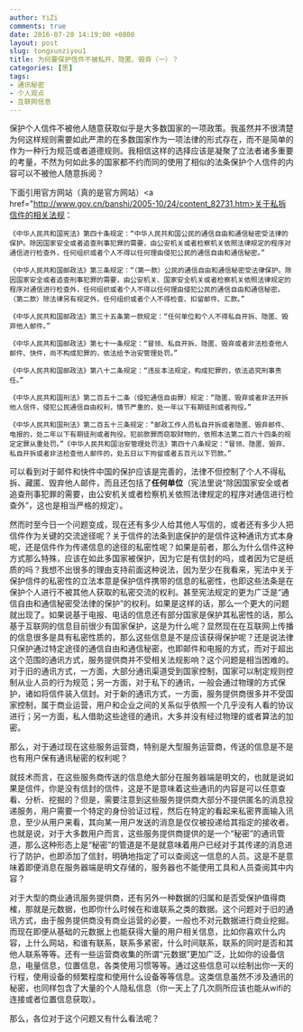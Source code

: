 ```yaml
---
author: YiZi
comments: true
date: 2016-07-20 14:19:00 +0800
layout: post
slug: tongxunziyou1
title: 为何要保护信件不被私开、隐匿、毁弃（一）？
categories: [思]
tags:
- 通讯秘密
- 个人观点
- 互联网信息
---
```

保护个人信件不被他人随意获取似乎是大多数国家的一项政策。我虽然并不很清楚为何这样规则需要如此严肃的在多数国家作为一项法律的形式存在，而不是简单的作为一种行为规范或者道德规则。我相信这样的选择应该是凝聚了立法者诸多重要的考量，不然为何如此多的国家都不约而同的使用了相似的法条保护个人信件的内容可以不被他人随意拆阅？

下面引用官方网站（真的是官方网站）<a href="http://www.gov.cn/banshi/2005-10/24/content_82731.htm>关于私拆信件的相关法规</a>：

    《中华人民共和国宪法》第四十条规定：“中华人民共和国公民的通信自由和通信秘密受法律的保护。除因国家安全或者追查刑事犯罪的需要，由公安机关或者检察机关依照法律规定的程序对通信进行检查外，任何组织或者个人不得以任何理由侵犯公民的通信自由和通信秘密。”

    《中华人民共和国邮政法》第三条规定：“（第一款）公民的通信自由和通信秘密受法律保护。除因国家安全或者追查刑事犯罪的需要，由公安机关、国家安全机关或者检察机关依照法律规定的程序对通信进行检查外，任何组织或者个人不得以任何理由侵犯公民的通信自由和通信秘密。（第二款）除法律另有规定外，任何组织或者个人不得检查、扣留邮件、汇款。”

    《中华人民共和国邮政法》第三十五条第一款规定：“任何单位和个人不得私自开拆、隐匿、毁弃他人邮件。”

    《中华人民共和国邮政法》第七十一条规定：“冒领、私自开拆、隐匿、毁弃或者非法检查他人邮件、快件，尚不构成犯罪的，依法给予治安管理处罚。”

    《中华人民共和国邮政法》第八十二条规定：“违反本法规定，构成犯罪的，依法追究刑事责任。”

    《中华人民共和国刑法》第二百五十二条（侵犯通信自由罪）规定：“隐匿、毁弃或者非法开拆他人信件，侵犯公民通信自由权利，情节严重的，处一年以下有期徒刑或者拘役。”

    《中华人民共和国刑法》第二百五十三条规定：“邮政工作人员私自开拆或者隐匿、毁弃邮件、电报的，处二年以下有期徒刑或者拘役。犯前款罪而窃取财物的，依照本法第二百六十四条的规定定罪从重处罚。”《中华人民共和国治安管理处罚法》第四十八条规定：“冒领、隐匿、毁弃、私自开拆或者非法检查他人邮件的，处五日以下拘留或者五百元以下罚款。”



可以看到对于邮件和快件中国的保护应该是完善的，法律不但控制了个人不得私拆、藏匿、毁弃他人邮件，而且还包括了**任何单位**（宪法里说“除因国家安全或者追查刑事犯罪的需要，由公安机关或者检察机关依照法律规定的程序对通信进行检查外”，这也是相当严格的规定）。

然而时至今日一个问题变成，现在还有多少人给其他人写信的，或者还有多少人把信件作为关键的交流途径呢？关于信件的法条到底保护的是信件这种通讯方式本身呢，还是信件作为传递信息的途径的私密性呢？如果是前者，那么为什么信件这种方式那么特殊，应该在如此多国家被保护，因为它是有信封的吗，或者因为它是纸质的吗？我想不出很多的理由支持前面这种说法，因为至少在我看来，宪法中关于保护信件的私密性的立法本意是保护信件携带的信息的私密性，也即这些法条是在保护个人进行不被其他人获取的私密交流的权利。甚至宪法规定的更为广泛是“通信自由和通信秘密受法律的保护”的权利。如果是这样的话，那么一个更大的问题就出现了。如果说基于电报、电话的信息还有部分国家是保护其私密性的话，那么基于互联网的信息目前很少有国家保护，这是为什么呢？显然现在在互联网上传播的信息很多是具有私密性质的，那么这些信息是不是应该获得保护呢？还是说法律只保护通过特定途径的通信自由和通信秘密，也即邮件和电报的方式，而对于超出这个范围的通讯方式，服务提供商并不受相关法规影响？这个问题是相当困难的。对于旧的通讯方式，一方面，大部分通讯渠道受到国家控制，国家可以制定规则控制从业人员的行为规范；另一方面，对于私下的通讯，一般会通过物理的方式保护，诸如将信件装入信封。对于新的通讯方式，一方面，服务提供商很多并不受国家控制，属于商业运营，用户和企业之间的关系似乎依照一个几乎没有人看的协议进行；另一方面，私人借助这些途径的通讯，大多并没有经过物理的或者算法的加密。

那么，对于通过现在这些服务运营商，特别是大型服务运营商，传送的信息是不是也有用户保有通讯秘密的权利呢？

就技术而言，在这些服务商传送的信息绝大部分在服务器端是明文的，也就是说如果是信件，你是没有信封的信件，这是不是意味着这些通讯的内容是可以任意查看、分析、挖掘的？但是，需要注意到这些服务提供商大部分不提供匿名的消息投递服务，用户需要一个特定的身份验证过程，然后在特定的看起来私密界面输入讯息，至少从用户来看，其向某一用户发送的消息是仅仅被投递给其指定的接收者。也就是说，对于大多数用户而言，这些服务提供商提供的是一个“秘密”的通讯管道，那么这种形态上是“秘密”的管道是不是就意味着用户已经对于其传递的消息进行了防护，也即添加了信封，明确地指定了可以查阅这一信息的人员。这是不是意味着即便消息在服务器端是明文存储的，服务器也不能使用工具和人员查阅其中内容？

对于大型的商业通讯服务提供商，还有另外一种数据的归属和是否受保护值得商榷，那就是元数据，也即你什么时候在和谁联系之类的数据。这个问题对于旧的通讯方式，由于服务提供商没有商业运营的必要，一般也不对元数据进行商业挖掘。而现在即便从基础的元数据上也能获得大量的用户相关信息，比如你喜欢什么内容，上什么网站，和谁有联系，联系多紧密，什么时间联系，联系的同时是否和其他人联系等等。还有一些运营商收集的所谓“元数据”更加广泛，比如你的设备信息，电量信息，位置信息，各类使用习惯等等。通过这些信息可以绘制出你一天的行程，使用设备的频繁程度和使用什么设备等等信息。这类信息虽然不涉及通讯的秘密，也同样包含了大量的个人隐私信息（你一天上了几次厕所应该也能从wifi的连接或者位置信息获取）。

那么，各位对于这个问题又有什么看法呢？




